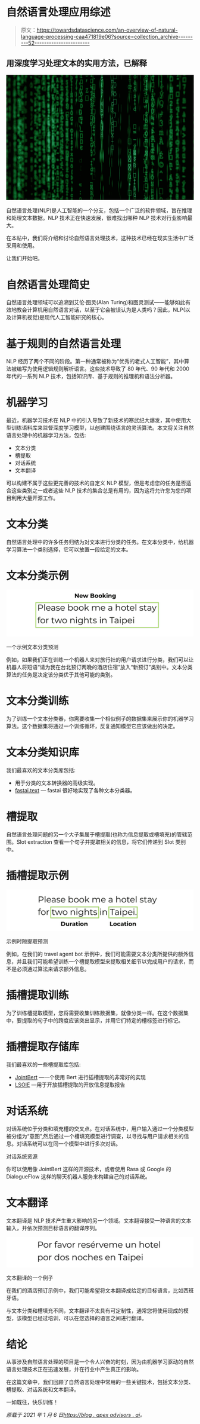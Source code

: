 # 自然语言处理应用综述

> 原文：<https://towardsdatascience.com/an-overview-of-natural-language-processing-caa471819e06?source=collection_archive---------52----------------------->

## 用深度学习处理文本的实用方法，已解释

![](img/9c3ae90c7782f6499c42ab9e5a9f337a.png)

自然语言处理(NLP)是人工智能的一个分支，包括一个广泛的软件领域，旨在推理和处理文本数据。NLP 技术正在快速发展，很难找出哪种 NLP 技术对行业影响最大。

在本帖中，我们将介绍和讨论自然语言处理技术，这种技术已经在现实生活中广泛采用和使用。

让我们开始吧。

# 自然语言处理简史

自然语言处理领域可以追溯到艾伦·图灵(Alan Turing)和图灵测试——能够如此有效地教会计算机用自然语言对话，以至于它会被误认为是人类吗？因此，NLP(以及计算机视觉)是现代人工智能研究的核心。

# 基于规则的自然语言处理

NLP 经历了两个不同的阶段。第一种通常被称为“优秀的老式人工智能”，其中算法被编写为使用逻辑规则解析语言。这些技术导致了 80 年代、90 年代和 2000 年代的一系列 NLP 技术，包括知识库、基于规则的推理机和语法分析器。

# 机器学习

最近，机器学习技术在 NLP 中的引入导致了新技术的寒武纪大爆发，其中使用大型训练语料库来监督深度学习模型，以创建围绕语言的灵活算法。本文将关注自然语言处理中的机器学习方法，包括:

*   文本分类
*   槽提取
*   对话系统
*   文本翻译

可以构建不属于这些更完善的技术的自定义 NLP 模型，但是考虑您的任务是否适合这些类别之一或者这些 NLP 技术的集合总是有用的，因为这将允许您为您的项目利用大量开源工作。

# 文本分类

自然语言处理中的许多任务归结为对文本进行分类的任务。在文本分类中，给机器学习算法一个类别选择，它可以放置一段给定的文本。

# 文本分类示例

![](img/cfd31bd39749dc40178ac9add9759065.png)

一个示例文本分类预测

例如，如果我们正在训练一个机器人来对旅行社的用户请求进行分类，我们可以让机器人将短语“请为我在台北预订两晚的酒店住宿”放入“新预订”类别中。文本分类算法的任务是决定该分类优于其他可能的类别。

# 文本分类训练

为了训练一个文本分类器，你需要收集一个相似例子的数据集来展示你的机器学习算法。这个数据集将通过一个训练循环，反复通知模型它应该做出的决定。

# 文本分类知识库

我们最喜欢的文本分类库包括:

*   用于分类的文本转换器的高级实现。
*   [fastai.text](https://docs.fast.ai/tutorial.text.html) — fastai 很好地实现了各种文本分类器。

# 槽提取

自然语言处理问题的另一个大子集属于槽提取(也称为信息提取或槽填充)的管辖范围。Slot extraction 查看一个句子并提取相关的信息，将它们传递到 Slot 类别中。

# 插槽提取示例

![](img/eee9e9f2830cbf1cab085103916696a5.png)

示例时隙提取预测

例如，在我们的 travel agent bot 示例中，我们可能需要文本分类所提供的额外信息，并且我们可能希望训练一个槽提取模型来提取相关细节以完成用户的请求，而不是必须通过算法来请求额外信息。

# 插槽提取训练

为了训练槽提取模型，您将需要收集训练数据集，就像分类一样。在这个数据集中，要提取的句子中的跨度应该突出显示，并用它们特定的槽标签进行标记。

# 插槽提取存储库

我们最喜欢的一些槽提取库包括:

*   [JointBert](https://github.com/monologg/JointBERT) —一个使用 Bert 进行插槽提取的非常好的实现
*   [LSOIE](https://github.com/Jacobsolawetz/large-scale-oie) —用于开放插槽提取的开放信息提取报告

# 对话系统

对话系统位于分类和填充槽的交叉点。在对话系统中，用户输入通过一个分类模型被分组为“意图”,然后通过一个槽填充模型进行调查，以寻找与用户请求相关的信息。对话系统可以在同一个模型中进行多次对话。

对话系统资源

你可以使用像 JointBert 这样的开源技术，或者使用 Rasa 或 Google 的 DialogueFlow 这样的聊天机器人服务来构建自己的对话系统。

# 文本翻译

文本翻译是 NLP 技术产生重大影响的另一个领域。文本翻译接受一种语言的文本输入，并依次预测目标语言的翻译序列。

![](img/e448af2753efc1af92deea6b9a5b69f4.png)

文本翻译的一个例子

在我们的酒店预订示例中，我们可能希望将文本翻译成给定的目标语言，比如西班牙语。

与文本分类和槽填充不同，文本翻译不太具有可定制性，通常您将使用现成的模型，该模型已经过培训，可以在您选择的语言之间进行翻译。

# 结论

从事涉及自然语言处理的项目是一个令人兴奋的时刻，因为由机器学习驱动的自然语言处理技术正在迅速发展，并在行业中产生真正的影响。

在这篇文章中，我们回顾了自然语言处理中常用的一些关键技术，包括文本分类、槽提取、对话系统和文本翻译。

一如既往，快乐训练！

*原载于 2021 年 1 月 6 日*[*https://blog . apex advisors . ai*](https://blog.apexadvisors.ai/overview-of-natural-language-processing/)*。*
